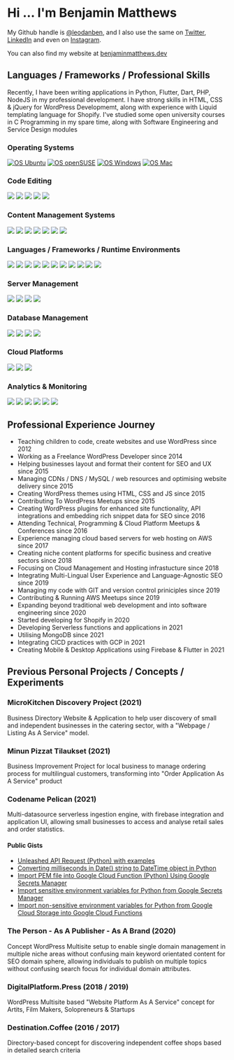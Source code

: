 # Hi ... I'm Benjamin Matthews

My Github handle is [@leodanben](https://github.com/leodanben), and I also use the same on [Twitter](https://twitter.com/leodanben), [LinkedIn](https://www.linkedin.com/in/leodanben/) and even on [Instagram](https://www.instagram.com/leodanben/). 

You can also find my website at [benjaminmatthews.dev](http://benjaminmatthews.dev)

## Languages / Frameworks / Professional Skills
Recently, I have been writing applications in Python, Flutter, Dart, PHP, NodeJS in my professional development.
I have strong skills in HTML, CSS & jQuery for WordPress Developmemt, along with experience with Liquid templating language for Shopify.
I've studied some open university courses in C Programming in my spare time, along with Software Engineering and Service Design modules
### Operating Systems
[![OS Ubuntu](https://img.shields.io/badge/-Ubuntu-brightgreen?style=for-the-badge&logo=Ubuntu&logoColor=white)](https://benjaminmatthews.dev/linus/ubuntu)
[![OS openSUSE](https://img.shields.io/badge/-openSUSE-brightgreen?style=for-the-badge&logo=openSUSE&logoColor=white)](https://benjaminmatthews.dev/linus/opensuse)
[![OS Windows](https://img.shields.io/badge/-Windows_10-lightgrey?style=for-the-badge&logo=Windows&logoColor=white)](https://benjaminmatthews.dev/windows/)
[![OS Mac](https://img.shields.io/badge/-Mac_OS-lightgrey?style=for-the-badge&logo=Apple&logoColor=white)](https://benjaminmatthews.dev/windows/)
### Code Editing
![](https://img.shields.io/badge/-PHPstorm-informational?style=for-the-badge&logo=PhpStorm&logoColor=white&color=brightgreen)
![](https://img.shields.io/badge/-PyCharm-informational?style=for-the-badge&logo=PyCharm&logoColor=white&color=brightgreen)
![](https://img.shields.io/badge/-WebStorm-informational?style=for-the-badge&logo=WebStorm&logoColor=white&color=brightgreen)
![](https://img.shields.io/badge/-Android%20Studio-informational?style=for-the-badge&logo=Android%20Studio&logoColor=white&color=brightgreen)
![](https://img.shields.io/badge/-Visual%20Studio%20Code-informational?style=for-the-badge&logo=Visual%20Studio%20Code&logoColor=white&color=lightgrey)
### Content Management Systems
![](https://img.shields.io/badge/-WordPress%20Theme%20Development-informational?style=for-the-badge&logo=WordPress&logoColor=white&color=brightgreen)
![](https://img.shields.io/badge/-WordPress%20Plugin%20Development-informational?style=for-the-badge&logo=WordPress&logoColor=white&color=brightgreen)
![](https://img.shields.io/badge/-WordPress%20Management-informational?style=for-the-badge&logo=WordPress&logoColor=white&color=brightgreen)
![](https://img.shields.io/badge/-WooCommerce%20Integration%20Development-informational?style=for-the-badge&logo=Woo&logoColor=white&color=brightgreen)
![](https://img.shields.io/badge/-WooCommerce%20Management-informational?style=for-the-badge&logo=Woo&logoColor=white&color=brightgreen)
![](https://img.shields.io/badge/-Shopify%20Theme%20Development-informational?style=for-the-badge&logo=Shopify&logoColor=white&color=lightgrey)
![](https://img.shields.io/badge/-Shopify%20Management-informational?style=for-the-badge&logo=Shopify&logoColor=white&color=lightgrey)
### Languages / Frameworks / Runtime Environments
![](https://img.shields.io/badge/-HTML5-informational?style=for-the-badge&logo=HTML5&logoColor=white&color=brightgreen)
![](https://img.shields.io/badge/-CSS-informational?style=for-the-badge&logo=CSS3&logoColor=white&color=brightgreen)
![](https://img.shields.io/badge/-jQuery-informational?style=for-the-badge&logo=jQuery&logoColor=white&color=brightgreen)
![](https://img.shields.io/badge/-PHP-informational?style=for-the-badge&logo=PHP&logoColor=white&color=brightgreen)
![](https://img.shields.io/badge/-JavaScript-informational?style=for-the-badge&logo=JavaScript&logoColor=white&color=brightgreen)
![](https://img.shields.io/badge/-Python-informational?style=for-the-badge&logo=Python&logoColor=white&color=brightgreen)
![](https://img.shields.io/badge/-Bash-informational?style=for-the-badge&logo=GNU%20Bash&logoColor=white&color=lightgrey)
![](https://img.shields.io/badge/-Flutter-informational?style=for-the-badge&logo=Flutter&logoColor=white&color=brightgreen)
![](https://img.shields.io/badge/-Dart-informational?style=for-the-badge&logo=Dart&logoColor=white&color=brightgreen)
![](https://img.shields.io/badge/-C-informational?style=for-the-badge&logo=C&logoColor=white&color=lightgrey)
![](https://img.shields.io/badge/-Node.js-informational?style=for-the-badge&logo=Node.js&logoColor=white&color=lightgrey)
### Server Management
![](https://img.shields.io/badge/-Plesk-informational?style=for-the-badge&logo=Plesk&logoColor=white&color=brightgreen)
![](https://img.shields.io/badge/-cPanel-informational?style=for-the-badge&logo=cPanel&logoColor=white&color=brightgreen)
![](https://img.shields.io/badge/-NGINX-informational?style=for-the-badge&logo=NGINX&logoColor=white&color=brightgreen)
![](https://img.shields.io/badge/-Apache-informational?style=for-the-badge&logo=Apache&logoColor=white&color=lightgrey)
### Database Management
![](https://img.shields.io/badge/-MongoDB-informational?style=for-the-badge&logo=MongoDB&logoColor=white&color=brightgreen)
![](https://img.shields.io/badge/-MySQL-informational?style=for-the-badge&logo=MySQL&logoColor=white&color=brightgreen)
![](https://img.shields.io/badge/-MariaDB-informational?style=for-the-badge&logo=MariaDB&logoColor=white&color=brightgreen)
![](https://img.shields.io/badge/-PHPmyAdmin-informational?style=for-the-badge&logo=PHP&logoColor=white&color=brightgreen)
### Cloud Platforms
![](https://img.shields.io/badge/-Amazon%20AWS-informational?style=for-the-badge&logo=Amazon%20AWS&logoColor=white&color=brightgreen)
![](https://img.shields.io/badge/-Google%20Cloud-informational?style=for-the-badge&logo=Google%20Cloud&logoColor=white&color=brightgreen)
![](https://img.shields.io/badge/-Cloudflare-informational?style=for-the-badge&logo=Cloudflare&logoColor=white&color=brightgreen)
### Analytics & Monitoring
![](https://img.shields.io/badge/-Google%20Analytics-informational?style=for-the-badge&logo=Google%20Analytics&logoColor=white&color=brightgreen)
![](https://img.shields.io/badge/-Google%20Tag%20Manager-informational?style=for-the-badge&logo=Google%20Tag%20Manager&logoColor=white&color=brightgreen)
![](https://img.shields.io/badge/-Google%20Search%20Console-informational?style=for-the-badge&logo=Google%20Search%20Console&logoColor=white&color=brightgreen)
![](https://img.shields.io/badge/-Google%20PageSpeed%20Insights-informational?style=for-the-badge&logo=PageSpeed%20Insights&logoColor=white&color=brightgreen)
![](https://img.shields.io/badge/-Datadog-informational?style=for-the-badge&logo=Datadog&logoColor=white&color=lightgrey)
![](https://img.shields.io/badge/-New%20Relic-informational?style=for-the-badge&logo=New%20Relic&logoColor=white&color=lightgrey)


## Professional Experience Journey
- Teaching children to code, create websites and use WordPress since 2012
- Working as a Freelance WordPress Developer since 2014
- Helping businesses layout and format their content for SEO and UX since 2015 
- Managing CDNs / DNS / MySQL / web resources and optimising website delivery since 2015
- Creating WordPress themes using HTML, CSS and JS since 2015
- Contributing To WordPress Meetups since 2015
- Creating WordPress plugins for enhanced site functionality, API integrations and embedding rich snippet data for SEO since 2016
- Attending Technical, Programming & Cloud Platform Meetups & Conferences since 2016
- Experience managing cloud based servers for web hosting on AWS since 2017
- Creating niche content platforms for specific business and creative sectors since 2018
- Focusing on Cloud Management and Hosting infrastucture since 2018
- Integrating Multi-Lingual User Experience and Language-Agnostic SEO since 2019
- Managing my code with GIT and version control priniciples since 2019
- Contributing & Running AWS Meetups since 2019
- Expanding beyond traditional web development and into software engineering since 2020
- Started developing for Shopify in 2020
- Developing Serverless functions and applications in 2021
- Utilising MongoDB since 2021
- Integrating CICD practices with GCP in 2021
- Creating Mobile & Desktop Applications using Firebase & Flutter in 2021

## Previous Personal Projects / Concepts / Experiments
### MicroKitchen Discovery Project (2021)
Business Directory Website & Application to help user discovery of small and independent businesses in the catering sector, with a "Webpage / Listing As A Service" model.
### Minun Pizzat Tilaukset (2021)
Business Improvement Project for local business to manage ordering process for multilingual customers, transforming into "Order Application As A Service" product
### Codename Pelican (2021)
Multi-datasource serverless ingestion engine, with firebase integration and application UI, allowing small businesses to access and analyse retail sales and order statistics.
#### Public Gists
- [Unleashed API Request (Python) with examples](https://gist.github.com/leodanben/9c6ffb66d51790e71ef30fec8757dd2e)
- [Converting milliseconds in Date() string to DateTime object in Python](https://gist.github.com/leodanben/6ecd1a2b94f021495c3c043b2b193d1b)
- [Import PEM file into Google Cloud Function (Python) Using Google Secrets Manager](https://gist.github.com/leodanben/b85d7b9cf924ac49a7d74c5eecddb478)
- [Import sensitive environment variables for Python from Google Secrets Manager](https://gist.github.com/leodanben/a76bbbac711203c847a924ce45820e15)
- [Import non-sensitive environment variables for Python from Google Cloud Storage into Google Cloud Functions](https://gist.github.com/leodanben/4f6299b002ea920d81bd6d4dd7de54bd)
### The Person - As A Publisher - As A Brand (2020)
Concept WordPress Multisite setup to enable single domain management in multiple niche areas without confusing main keyword orientated content for SEO domain sphere, allowing individuals to publish on multiple topics without confusing search focus for individual domain attributes.
### DigitalPlatform.Press (2018 / 2019) 
WordPress Multisite based "Website Platform As A Service" concept for Artits, Film Makers, Solopreneurs & Startups
### Destination.Coffee (2016 / 2017)
Directory-based concept for discovering independent coffee shops based in detailed search criteria
